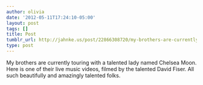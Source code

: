 ```yaml
---
author: olivia
date: '2012-05-11T17:24:10-05:00'
layout: post
tags: []
title: Post
tumblr_url: http://jahnke.us/post/22866308720/my-brothers-are-currently-touring-with-a-talented
type: post
---
```


My brothers are currently touring with a talented lady named Chelsea Moon. Here is one of their live music videos, filmed by the talented David Fiser. All such beautifully and amazingly talented folks. 
